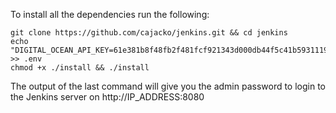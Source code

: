 To install all the dependencies run the following:

```
git clone https://github.com/cajacko/jenkins.git && cd jenkins
echo "DIGITAL_OCEAN_API_KEY=61e381b8f48fb2f481fcf921343d000db44f5c41b593111935509100f216c211" >> .env
chmod +x ./install && ./install
```

The output of the last command will give you the admin password to login to the Jenkins server on http://IP_ADDRESS:8080
